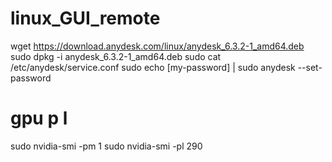 # linux_GUI_remote

wget https://download.anydesk.com/linux/anydesk_6.3.2-1_amd64.deb
sudo dpkg -i anydesk_6.3.2-1_amd64.deb
sudo cat /etc/anydesk/service.conf
sudo echo [my-password] | sudo anydesk --set-password


# gpu p l 
sudo nvidia-smi -pm 1
sudo nvidia-smi -pl 290
